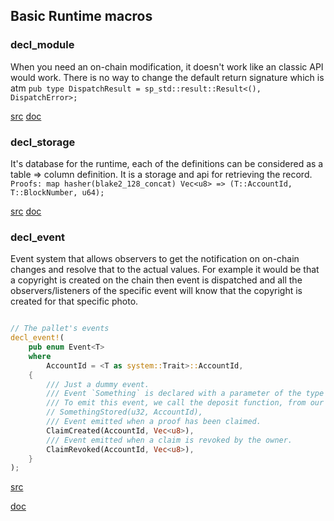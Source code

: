 ## Basic Runtime macros

### decl_module

When you need an on-chain modification, it doesn't work like an classic API would work. There is no way to change the default return signature which is atm `pub type DispatchResult = sp_std::result::Result<(), DispatchError>;`

[src](https://substrate.dev/rustdocs/v2.0.0-alpha.3/src/frame_support/dispatch.rs.html#207-1482)
[doc](https://substrate.dev/rustdocs/v2.0.0-alpha.3/frame_support/macro.decl_module.html)

### decl_storage

It's database for the runtime, each of the definitions can be considered as a table => column definition.
It is a storage and api for retrieving the record.
`Proofs: map hasher(blake2_128_concat) Vec<u8> => (T::AccountId, T::BlockNumber, u64);`

[src](https://substrate.dev/rustdocs/v2.0.0-alpha.3/src/frame_support_procedural/lib.rs.html#251-253)
[doc](https://substrate.dev/rustdocs/v2.0.0-alpha.3/frame_support/macro.decl_storage.html)

### decl_event

Event system that allows observers to get the notification on on-chain changes and resolve that to the actual values. For example it would be that a copyright is created on the chain then event is dispatched and all the
observers/listeners of the specific event will know that the copyright is created for that specific photo.

```rust

// The pallet's events
decl_event!(
    pub enum Event<T>
    where
        AccountId = <T as system::Trait>::AccountId,
    {
        /// Just a dummy event.
        /// Event `Something` is declared with a parameter of the type `u32` and `AccountId`
        /// To emit this event, we call the deposit function, from our runtime functions
        // SomethingStored(u32, AccountId),
        /// Event emitted when a proof has been claimed.
        ClaimCreated(AccountId, Vec<u8>),
        /// Event emitted when a claim is revoked by the owner.
        ClaimRevoked(AccountId, Vec<u8>),
    }
);
```

[src](https://substrate.dev/rustdocs/v2.0.0-alpha.3/src/frame_support/event.rs.html#102-149)

[doc](https://substrate.dev/rustdocs/v2.0.0-alpha.3/frame_support/macro.decl_event.html)

